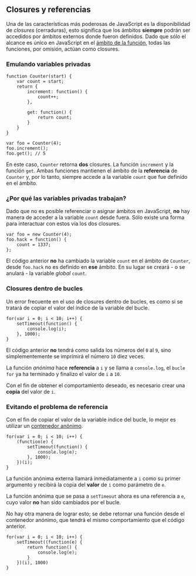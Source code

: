 ## Closures y referencias

Una de las características más poderosas de JavaScript es la disponibilidad de *closures* (cerraduras),
esto significa que los ámbitos **siempre** podrán ser accedidos por ámbitos externos donde
fueron definidos. Dado que sólo el alcance es único en JavaScript en el 
[ámbito de la función](#function.scopes), todas las funciones, por omisión, actúan como closures.

### Emulando variables privadas

    function Counter(start) {
        var count = start;
        return {
            increment: function() {
                count++;
            },

            get: function() {
                return count;
            }
        }
    }

    var foo = Counter(4);
    foo.increment();
    foo.get(); // 5

En este caso, `Counter` retorna **dos** closures. La función `increment` y la
función `get`. Ambas funciones mantienen el ámbito de la **referencia** de  
`Counter` y, por lo tanto, siempre accede a la variable `count` que fue definido
en el ámbito.

### ¿Por qué las variables privadas trabajan?

Dado que no es posible referenciar o asignar ámbitos en JavaScript, **no** hay
manera de acceder a la variable `count` desde fuera. Sólo existe una forma para
interactuar con estos vía los dos closures.

    var foo = new Counter(4);
    foo.hack = function() {
        count = 1337;
    };

El código anterior **no** ha cambiado la variable `count` en el ámbito de `Counter`, 
desde `foo.hack` no es definido en **ese** ámbito. En su lugar se creará - o 
se anulará - la variable *global* `count`.

### Closures dentro de bucles

Un error frecuente en el uso de closures dentro de bucles, es como si se tratará
de copiar el valor del índice de la variable del bucle.

    for(var i = 0; i < 10; i++) {
        setTimeout(function() {
            console.log(i);  
        }, 1000);
    }

El código anterior **no** tendrá como salida los números del `0` al `9`, sino 
simplementemente se imprimirá el número `10` diez veces.

La función *anónima* hace **referencia** a `i` y se llama a
`console.log`, el `bucle for` ya ha terminado y finalizo el valor de 
`i` a `10`.

Con el fin de obtener el comportamiento deseado, es necesario crear una **copia**
del valor de `i`.

### Evitando el problema de referencia

Con el fin de copiar el valor de la variable índice del bucle, lo mejor es utilizar
un [contenedor anónimo](#function.scopes).

    for(var i = 0; i < 10; i++) {
        (function(e) {
            setTimeout(function() {
                console.log(e);  
            }, 1000);
        })(i);
    }

La función anónima externa llamará inmediatamente a `i` como su primer 
argumento y recibirá la copia del **valor** de `i` como parámetro de `e`.

La función anónima que se pasa a `setTimeout` ahora es una referencia a 
`e`, cuyo valor **no** han sido cambiados por el bucle.

No hay otra manera de lograr esto; se debe retornar una función desde
el contenedor anónimo, que tendrá el mismo comportamiento que el código 
anterior.

    for(var i = 0; i < 10; i++) {
        setTimeout((function(e) {
            return function() {
                console.log(e);
            }
        })(i), 1000)
    }


